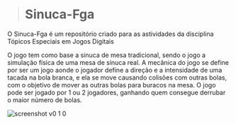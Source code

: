 ># Sinuca-Fga

O Sinuca-Fga é um repositório criado para as astividades da disciplina Tópicos Especiais em Jogos Digitais

O jogo tem como base a sinuca de mesa tradicional, sendo o jogo a simulação física de uma mesa
de sinuca real. A mecânica do jogo se define por ser um jogo aonde o jogador define a direção e
a intensidade de uma tacada na bola branca, e ela se move causando colisões com outras bolas,
com o objetivo de mover as outras bolas para buracos na mesa. O jogo pode ser jogado por 1 ou 2
jogadores, ganhando quem consegue derrubar o maior número de bolas.

![screenshot v0 1 0](https://cloud.githubusercontent.com/assets/22637533/20979607/afb45346-bc94-11e6-8a72-86530cbfc14f.png)
